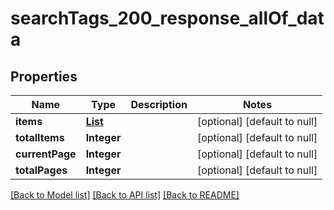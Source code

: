 # searchTags_200_response_allOf_data
## Properties

| Name | Type | Description | Notes |
|------------ | ------------- | ------------- | -------------|
| **items** | [**List**](TagDetails.md) |  | [optional] [default to null] |
| **totalItems** | **Integer** |  | [optional] [default to null] |
| **currentPage** | **Integer** |  | [optional] [default to null] |
| **totalPages** | **Integer** |  | [optional] [default to null] |

[[Back to Model list]](../README.md#documentation-for-models) [[Back to API list]](../README.md#documentation-for-api-endpoints) [[Back to README]](../README.md)

